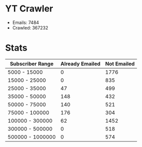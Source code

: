 # YT Crawler
- Emails: 7484
- Crawled: 367232

# Stats
| Subscriber Range  | Already Emailed | Not Emailed |
|-------|-------|-------|
| 5000 - 15000 | 0 | 1776 |
| 15000 - 25000 | 0 | 835 |
| 25000 - 35000 | 47 | 499 |
| 35000 - 50000 | 148 | 432 |
| 50000 - 75000 | 140 | 521 |
| 75000 - 100000 | 176 | 304 |
| 100000 - 300000 | 62 | 1452 |
| 300000 - 500000 | 0 | 518 |
| 500000 - 1000000 | 0 | 574 |
